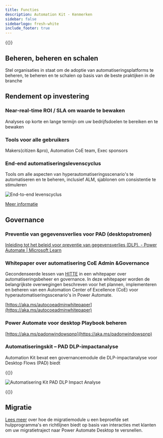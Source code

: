 ```yaml
---
title: Functies
description: Automation Kit - Kenmerken
sidebar: false
sidebarlogo: fresh-white
include_footer: true
---
```

{{<toc>}}

## Beheren, beheren en schalen

Stel organisaties in staat om de adoptie van automatiseringsplatforms te beheren, te beheren en te schalen op basis van de beste praktijken in de branche

## Rendement op investering

### Near-real-time ROI / SLA om waarde te bewaken

Analyses op korte en lange termijn om uw bedrijfsdoelen te bereiken en te bewaken

### Tools voor alle gebruikers

Makers(citizen &pro), Automation CoE team, Exec sponsors

### End-end automatiseringslevenscyclus

Tools om alle aspecten van hyperautomatiseringsscenario's te automatiseren en te beheren, inclusief ALM, sjablonen om consistentie te stimuleren

![End-to-end levenscyclus](/images/illustrations/end-to-end.png)

[Meer informatie](https://learn.microsoft.com/power-automate/guidance/automation-kit/overview/automation-coe-strategy#automation-lifecycle)

## Governance

### Preventie van gegevensverlies voor PAD (desktopstromen)

[Inleiding tot het beleid voor preventie van gegevensverlies (DLP). - Power Automate | Microsoft Learn](https://learn.microsoft.com/power-automate/prevent-data-loss#data-loss-prevention-for-desktop-flows-preview)

### Whitepaper over automatisering CoE Admin &Governance

Gecondenseerde lessen van [HITTE](https://learn.microsoft.com/power-platform/guidance/automation-coe/heat) in een whitepaper over automatiseringsbeheer en governance. In deze whitepaper worden de belangrijkste overwegingen beschreven voor het plannen, implementeren en beheren van een Automation Center of Excellence (CoE) voor hyperautomatiseringsscenario's in Power Automate. 

[https://aka.ms/autocoeadminwhitepaper](https://aka.ms/autocoeadminwhitepaper)

### Power Automate voor desktop Playbook beheren

[https://aka.ms/padonwindowspnp](https://aka.ms/padonwindowspnp)

### Automatiseringskit – PAD DLP-impactanalyse

Automation Kit bevat een governancemodule die DLP-impactanalyse voor Desktop Flows (PAD) biedt

{{<border>}}

![Automatisering Kit PAD DLP Impact Analyse](/images/pad-dlp-impact.png)

{{</border>}}




## Migratie

[Lees meer](/nl/migration) over hoe de migratiemodule u een beproefde set hulpprogramma's en richtlijnen biedt op basis van interacties met klanten om uw migratietraject naar Power Automate Desktop te versnellen.
